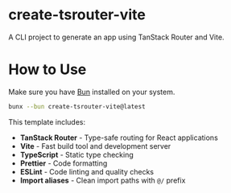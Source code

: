 # create-tsrouter-vite

A CLI project to generate an app using TanStack Router and Vite.

# How to Use

Make sure you have [Bun](https://bun.sh) installed on your system.

```bash
bunx --bun create-tsrouter-vite@latest
```

This template includes:

- **TanStack Router** - Type-safe routing for React applications
- **Vite** - Fast build tool and development server
- **TypeScript** - Static type checking
- **Prettier** - Code formatting
- **ESLint** - Code linting and quality checks
- **Import aliases** - Clean import paths with `@/` prefix



